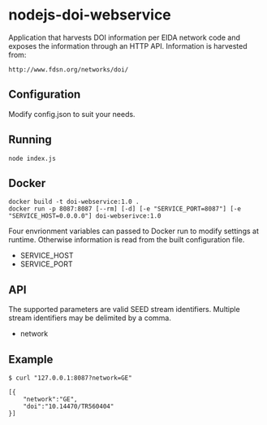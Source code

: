 # nodejs-doi-webservice
Application that harvests DOI information per EIDA network code and exposes the information through an HTTP API. Information is harvested from:

    http://www.fdsn.org/networks/doi/

## Configuration
Modify config.json to suit your needs.

## Running

    node index.js

## Docker

    docker build -t doi-webservice:1.0 .
    docker run -p 8087:8087 [--rm] [-d] [-e "SERVICE_PORT=8087"] [-e "SERVICE_HOST=0.0.0.0"] doi-webserivce:1.0

Four envrionment variables can passed to Docker run to modify settings at runtime. Otherwise information is read from the built configuration file.

  * SERVICE\_HOST
  * SERVICE\_PORT

## API
The supported parameters are valid SEED stream identifiers. Multiple stream identifiers may be delimited by a comma.

  * network

## Example

    $ curl "127.0.0.1:8087?network=GE"

    [{
        "network":"GE",
        "doi":"10.14470/TR560404"
    }]
